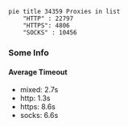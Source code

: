 
```mermaid
pie title 34359 Proxies in list
    "HTTP" : 22797
    "HTTPS": 4806
    "SOCKS" : 10456
```

### Some Info
#### Average Timeout

- mixed: 2.7s
- http: 1.3s
- https: 8.6s
- socks: 6.6s